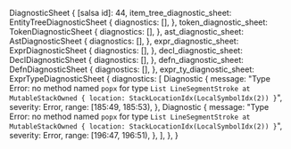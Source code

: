 DiagnosticSheet {
    [salsa id]: 44,
    item_tree_diagnostic_sheet: EntityTreeDiagnosticSheet {
        diagnostics: [],
    },
    token_diagnostic_sheet: TokenDiagnosticSheet {
        diagnostics: [],
    },
    ast_diagnostic_sheet: AstDiagnosticSheet {
        diagnostics: [],
    },
    expr_diagnostic_sheet: ExprDiagnosticSheet {
        diagnostics: [],
    },
    decl_diagnostic_sheet: DeclDiagnosticSheet {
        diagnostics: [],
    },
    defn_diagnostic_sheet: DefnDiagnosticSheet {
        diagnostics: [],
    },
    expr_ty_diagnostic_sheet: ExprTypeDiagnosticSheet {
        diagnostics: [
            Diagnostic {
                message: "Type Error: no method named `popx` for type `List LineSegmentStroke at MutableStackOwned { location: StackLocationIdx(LocalSymbolIdx(2)) }`",
                severity: Error,
                range: [185:49, 185:53),
            },
            Diagnostic {
                message: "Type Error: no method named `popx` for type `List LineSegmentStroke at MutableStackOwned { location: StackLocationIdx(LocalSymbolIdx(2)) }`",
                severity: Error,
                range: [196:47, 196:51),
            },
        ],
    },
}